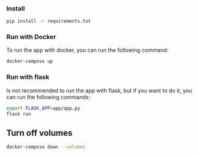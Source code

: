 ### Install

```bash
pip install -r requirements.txt
```

### Run with Docker

To run the app with docker, you can run the following command:

```bash
docker-compose up
```

### Run with flask

Is not recommended to run the app with flask, but if you want to do it, you can run the following commands:

```bash
export FLASK_APP=app/app.py
flask run
```

## Turn off volumes

```bash
docker-compose down --volumes
```
